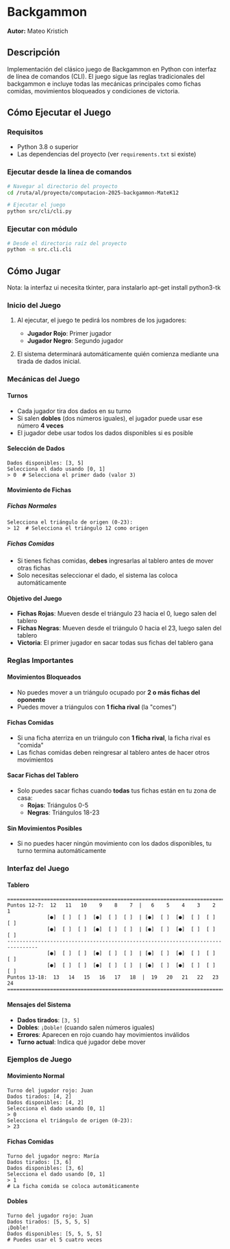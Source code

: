 # Backgammon

**Autor:** Mateo Kristich

## Descripción
Implementación del clásico juego de Backgammon en Python con interfaz de línea de comandos (CLI). El juego sigue las reglas tradicionales del backgammon e incluye todas las mecánicas principales como fichas comidas, movimientos bloqueados y condiciones de victoria.

## Cómo Ejecutar el Juego

### Requisitos
- Python 3.8 o superior
- Las dependencias del proyecto (ver `requirements.txt` si existe)

### Ejecutar desde la línea de comandos
```bash
# Navegar al directorio del proyecto
cd /ruta/al/proyecto/computacion-2025-backgammon-MateK12

# Ejecutar el juego
python src/cli/cli.py
```

### Ejecutar con módulo
```bash
# Desde el directorio raíz del proyecto
python -m src.cli.cli
```

## Cómo Jugar
Nota: la interfaz ui necesita tkinter, para instalarlo apt-get install python3-tk
### Inicio del Juego
1. Al ejecutar, el juego te pedirá los nombres de los jugadores:
   - **Jugador Rojo**: Primer jugador
   - **Jugador Negro**: Segundo jugador

2. El sistema determinará automáticamente quién comienza mediante una tirada de dados inicial.

### Mecánicas del Juego

#### Turnos
- Cada jugador tira dos dados en su turno
- Si salen **dobles** (dos números iguales), el jugador puede usar ese número **4 veces**
- El jugador debe usar todos los dados disponibles si es posible

#### Selección de Dados
```
Dados disponibles: [3, 5]
Selecciona el dado usando [0, 1]
> 0  # Selecciona el primer dado (valor 3)
```

#### Movimiento de Fichas

##### Fichas Normales
```
Selecciona el triángulo de origen (0-23): 
> 12  # Selecciona el triángulo 12 como origen
```

##### Fichas Comidas
- Si tienes fichas comidas, **debes** ingresarlas al tablero antes de mover otras fichas
- Solo necesitas seleccionar el dado, el sistema las coloca automáticamente

#### Objetivo del Juego
- **Fichas Rojas**: Mueven desde el triángulo 23 hacia el 0, luego salen del tablero
- **Fichas Negras**: Mueven desde el triángulo 0 hacia el 23, luego salen del tablero
- **Victoria**: El primer jugador en sacar todas sus fichas del tablero gana

### Reglas Importantes

#### Movimientos Bloqueados
- No puedes mover a un triángulo ocupado por **2 o más fichas del oponente**
- Puedes mover a triángulos con **1 ficha rival** (la "comes")

#### Fichas Comidas
- Si una ficha aterriza en un triángulo con **1 ficha rival**, la ficha rival es "comida"
- Las fichas comidas deben reingresar al tablero antes de hacer otros movimientos

#### Sacar Fichas del Tablero
- Solo puedes sacar fichas cuando **todas** tus fichas están en tu zona de casa:
  - **Rojas**: Triángulos 0-5
  - **Negras**: Triángulos 18-23

#### Sin Movimientos Posibles
- Si no puedes hacer ningún movimiento con los dados disponibles, tu turno termina automáticamente

### Interfaz del Juego

#### Tablero
```
================================================================================
Puntos 12-7:  12   11   10    9    8    7  |   6    5    4    3    2    1
             [●]  [ ]  [ ]  [●]  [ ]  [ ]  | [●]  [ ]  [●]  [ ]  [ ]  [ ]
             [●]  [ ]  [ ]  [●]  [ ]  [ ]  | [●]  [ ]  [●]  [ ]  [ ]  [ ]
--------------------------------------------------------------------------------
             [●]  [ ]  [ ]  [●]  [ ]  [ ]  | [●]  [ ]  [●]  [ ]  [ ]  [ ]
             [●]  [ ]  [ ]  [●]  [ ]  [ ]  | [●]  [ ]  [●]  [ ]  [ ]  [ ]
Puntos 13-18:  13   14   15   16   17   18  |  19   20   21   22   23   24
================================================================================
```

#### Mensajes del Sistema
- **Dados tirados**: `[3, 5]`
- **Dobles**: `¡Doble!` (cuando salen números iguales)
- **Errores**: Aparecen en rojo cuando hay movimientos inválidos
- **Turno actual**: Indica qué jugador debe mover

### Ejemplos de Juego

#### Movimiento Normal
```
Turno del jugador rojo: Juan
Dados tirados: [4, 2]
Dados disponibles: [4, 2]
Selecciona el dado usando [0, 1]
> 0
Selecciona el triángulo de origen (0-23): 
> 23
```

#### Fichas Comidas
```
Turno del jugador negro: María
Dados tirados: [3, 6]
Dados disponibles: [3, 6]
Selecciona el dado usando [0, 1]
> 1
# La ficha comida se coloca automáticamente
```

#### Dobles
```
Turno del jugador rojo: Juan
Dados tirados: [5, 5, 5, 5]
¡Doble!
Dados disponibles: [5, 5, 5, 5]
# Puedes usar el 5 cuatro veces
```
